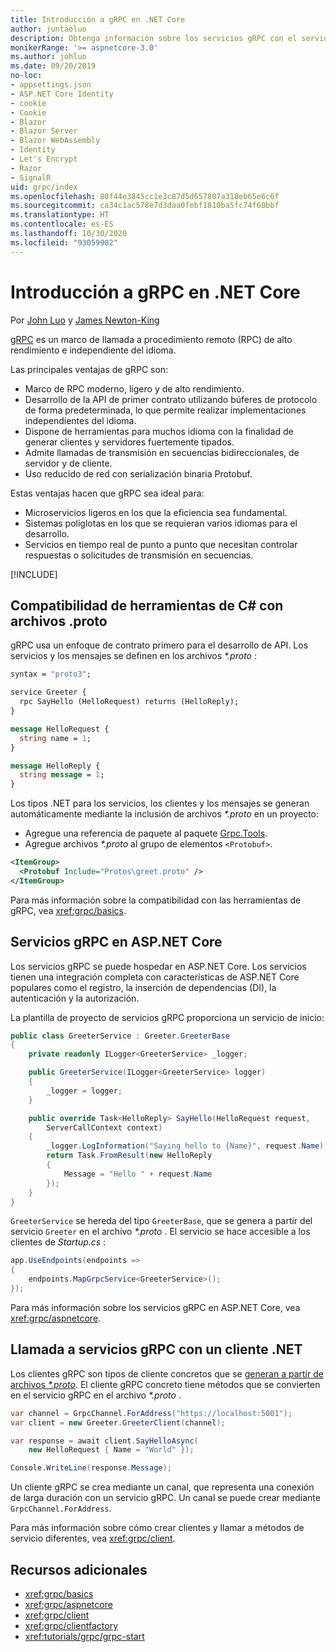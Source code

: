 ```yaml
---
title: Introducción a gRPC en .NET Core
author: juntaoluo
description: Obtenga información sobre los servicios gRPC con el servidor de Kestrel y la pila de ASP.NET Core.
monikerRange: '>= aspnetcore-3.0'
ms.author: johluo
ms.date: 09/20/2019
no-loc:
- appsettings.json
- ASP.NET Core Identity
- cookie
- Cookie
- Blazor
- Blazor Server
- Blazor WebAssembly
- Identity
- Let's Encrypt
- Razor
- SignalR
uid: grpc/index
ms.openlocfilehash: 80f44e3845cc1e3c87d5d657807a318eb65e6c6f
ms.sourcegitcommit: ca34c1ac578e7d3daa0febf1810ba5fc74f60bbf
ms.translationtype: HT
ms.contentlocale: es-ES
ms.lasthandoff: 10/30/2020
ms.locfileid: "93059902"
---
```

# <a name="introduction-to-grpc-on-net-core"></a>Introducción a gRPC en .NET Core

Por [John Luo](https://github.com/juntaoluo) y [James Newton-King](https://twitter.com/jamesnk)

[gRPC](https://grpc.io/docs/guides/) es un marco de llamada a procedimiento remoto (RPC) de alto rendimiento e independiente del idioma.

Las principales ventajas de gRPC son:
* Marco de RPC moderno, ligero y de alto rendimiento.
* Desarrollo de la API de primer contrato utilizando búferes de protocolo de forma predeterminada, lo que permite realizar implementaciones independientes del idioma.
* Dispone de herramientas para muchos idioma con la finalidad de generar clientes y servidores fuertemente tipados.
* Admite llamadas de transmisión en secuencias bidireccionales, de servidor y de cliente.
* Uso reducido de red con serialización binaria Protobuf.

Estas ventajas hacen que gRPC sea ideal para:
* Microservicios ligeros en los que la eficiencia sea fundamental.
* Sistemas políglotas en los que se requieran varios idiomas para el desarrollo.
* Servicios en tiempo real de punto a punto que necesitan controlar respuestas o solicitudes de transmisión en secuencias.

[!INCLUDE[](~/includes/gRPCazure.md)]

## <a name="c-tooling-support-for-proto-files"></a>Compatibilidad de herramientas de C# con archivos .proto

gRPC usa un enfoque de contrato primero para el desarrollo de API. Los servicios y los mensajes se definen en los archivos *\*.proto* :

```protobuf
syntax = "proto3";

service Greeter {
  rpc SayHello (HelloRequest) returns (HelloReply);
}

message HelloRequest {
  string name = 1;
}

message HelloReply {
  string message = 1;
}
```

Los tipos .NET para los servicios, los clientes y los mensajes se generan automáticamente mediante la inclusión de archivos *\*.proto* en un proyecto:

* Agregue una referencia de paquete al paquete [Grpc.Tools](https://www.nuget.org/packages/Grpc.Tools/).
* Agregue archivos *\*.proto* al grupo de elementos `<Protobuf>`.

```xml
<ItemGroup>
  <Protobuf Include="Protos\greet.proto" />
</ItemGroup>
```

Para más información sobre la compatibilidad con las herramientas de gRPC, vea <xref:grpc/basics>.

## <a name="grpc-services-on-aspnet-core"></a>Servicios gRPC en ASP.NET Core

Los servicios gRPC se puede hospedar en ASP.NET Core. Los servicios tienen una integración completa con características de ASP.NET Core populares como el registro, la inserción de dependencias (DI), la autenticación y la autorización.

La plantilla de proyecto de servicios gRPC proporciona un servicio de inicio:

```csharp
public class GreeterService : Greeter.GreeterBase
{
    private readonly ILogger<GreeterService> _logger;

    public GreeterService(ILogger<GreeterService> logger)
    {
        _logger = logger;
    }

    public override Task<HelloReply> SayHello(HelloRequest request,
        ServerCallContext context)
    {
        _logger.LogInformation("Saying hello to {Name}", request.Name);
        return Task.FromResult(new HelloReply 
        {
            Message = "Hello " + request.Name
        });
    }
}
```

`GreeterService` se hereda del tipo `GreeterBase`, que se genera a partir del servicio `Greeter` en el archivo *\*.proto* . El servicio se hace accesible a los clientes de *Startup.cs* :

```csharp
app.UseEndpoints(endpoints =>
{
    endpoints.MapGrpcService<GreeterService>();
});
```

Para más información sobre los servicios gRPC en ASP.NET Core, vea <xref:grpc/aspnetcore>.

## <a name="call-grpc-services-with-a-net-client"></a>Llamada a servicios gRPC con un cliente .NET

Los clientes gRPC son tipos de cliente concretos que se [generan a partir de archivos *\*.proto*](xref:grpc/basics#generated-c-assets). El cliente gRPC concreto tiene métodos que se convierten en el servicio gRPC en el archivo *\*.proto* .

```csharp
var channel = GrpcChannel.ForAddress("https://localhost:5001");
var client = new Greeter.GreeterClient(channel);

var response = await client.SayHelloAsync(
    new HelloRequest { Name = "World" });

Console.WriteLine(response.Message);
```

Un cliente gRPC se crea mediante un canal, que representa una conexión de larga duración con un servicio gRPC. Un canal se puede crear mediante `GrpcChannel.ForAddress`.

Para más información sobre cómo crear clientes y llamar a métodos de servicio diferentes, vea <xref:grpc/client>.

## <a name="additional-resources"></a>Recursos adicionales

* <xref:grpc/basics>
* <xref:grpc/aspnetcore>
* <xref:grpc/client>
* <xref:grpc/clientfactory>
* <xref:tutorials/grpc/grpc-start>
